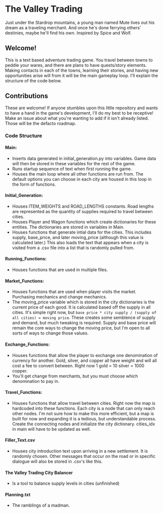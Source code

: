 # The Valley Trading
Just under the Stardrop mountains, a young man named Mute lives out his dream as a traveling merchant.  And once he's done ferrying others' destinies, maybe he'll find his own.  Inspired by Spice and Wolf.

## Welcome!
This is a text based adventure trading game.  You travel between towns to peddle your wares, and there are plans to have quests/story elements.  Making contacts in each of the towns, learning their stories, and having new opportunities arise will from it will be the main gameplay loop.  I'll explain the structure of the code below.

## Contributions
These are welcome!  If anyone stumbles upon this little repository and wants to have a hand in the game's development, I'll do my best to be receptive!  Make an issue about what you're wanting to add if it isn't already listed.  Those will be the defacto roadmap.

### Code Structure
#### Main:
- Inserts data generated in initial_generation.py into variables.  Game data will then be stored in these variables for the rest of the game.
- Runs startup sequence of text when first running the game.
- Houses the main loop where all other functions are run from.  The default options you can choose in each city are housed in this loop in the form of functions.

#### Initial_Generation:
- Houses ITEM_WEIGHTS and ROAD_LENGTHS constants.  Road lengths are represented as the quantity of supplies required to travel between cities.
- Houses Player and Wagon functions which create dictionaries for these entities.  The dictionaries are stored in variables in Main.
- Houses functions that generate intial data for the cities.  This includes supply, base_price, and later moving_price (although this value is calculated later.)  This also loads the text that appears when a city is visited from a .csv file into a list that is randomly pulled from.

#### Running_Functions:
- Houses functions that are used in multiple files.

#### Market_Functions:
- Houses functions that are used when player visits the market.  Purchasing mechanics and change mechanics.  
- The moving_price variable which is stored in the city dictionaries is the current price of each good.  It is calculated based off the supply in all cities.  It's simple right now, but ``` base price * city supply / (supply of all cities) = moving price ```.  These creates some semblence of supply and demand, but much tweaking is required.  Supply and base price will remain the core ways to change the moving price, but I'm open to all sorts of ways to change those values.

#### Exchange_Functions:
- Houses functions that allow the player to exchange one denomination of currency for another.  Gold, silver, and copper all have weight and will all cost a fee to convert between.  Right now 1 gold = 10 silver = 1000 copper.
- You'll get change from merchants, but you must choose which denomination to pay in.

#### Travel_Functions:
- Houses functions that allow travel between cities.  Right now the map is hardcoded into these functions.  Each city is a node that can only reach other nodes.  I'm not sure how to make this more efficient, but a map is built for now and expanding it is a tedious, but understandable process.  Create the connecting nodes and initialize the city dictionary.  cities_idx in main will have to be updated as well.

#### Filler_Text.csv
- Houses city introduction text upon arriving in a new settlement.  It is randomly chosen.  Other messages that occur on the road or in specific dialogue will also be stored in .csv's like this.

#### The Valley Trading City Balancer
- Is a tool to balance supply levels in cities (unfinished)

#### Planning.txt
- The ramblings of a madman.
